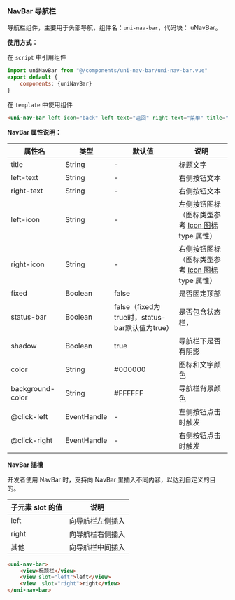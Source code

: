 ### NavBar 导航栏

导航栏组件，主要用于头部导航，组件名：``uni-nav-bar``，代码块： uNavBar。

**使用方式：**

在 ``script`` 中引用组件 

```javascript
import uniNavBar from "@/components/uni-nav-bar/uni-nav-bar.vue"
export default {
    components: {uniNavBar}
}
```

在 ``template`` 中使用组件

```html
<uni-nav-bar left-icon="back" left-text="返回" right-text="菜单" title="导航栏组件"></uni-nav-bar>
```

**NavBar 属性说明：**

|属性名		|类型|默认值	|说明|
|---|----|---|---|
|title	|String	|-|标题文字|
|left-text	|String	|-|右侧按钮文本|
|right-text	|String	|-|右侧按钮文本|
|left-icon	|String	|-|左侧按钮图标（图标类型参考 [Icon 图标](http://ext.dcloud.net.cn/plugin?id=28) type 属性）|
|right-icon	|String	|-|右侧按钮图标（图标类型参考 [Icon 图标](http://ext.dcloud.net.cn/plugin?id=28) type 属性）|
|fixed	|Boolean	|false|是否固定顶部|
|status-bar	|Boolean|false（fixed为true时，status-bar默认值为true）|是否包含状态栏，|
|shadow	|Boolean|true|导航栏下是否有阴影|
|color	|String	|#000000|图标和文字颜色	|
|background-color|String|#FFFFFF|导航栏背景颜色	|
|@click-left|EventHandle|-|左侧按钮点击时触发	|
|@click-right|EventHandle|-|右侧按钮点击时触发	|

**NavBar 插槽**

开发者使用 NavBar 时，支持向 NavBar 里插入不同内容，以达到自定义的目的。


|子元素 slot 的值|说明|
|---|----|
|left	|向导航栏左侧插入|
|right	|向导航栏右侧插入|
|其他	|向导航栏中间插入|

```html
<uni-nav-bar>
    <view>标题栏</view>
    <view slot="left">left</view>
    <view  slot="right">right</view>
</uni-nav-bar>
```
